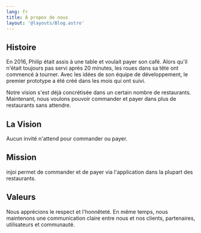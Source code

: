 ```yaml
---
lang: fr
title: À propos de nous
layout: '@layouts/Blog.astro'
---
```


## Histoire

En 2016, Philip était assis à une table et voulait payer son café. Alors qu'il n'était toujours pas servi après 20 minutes, les roues dans sa tête ont commencé à tourner. Avec les idées de son équipe de développement, le premier prototype a été créé dans les mois qui ont suivi.

Notre vision s'est déjà concrétisée dans un certain nombre de restaurants. Maintenant, nous voulons pouvoir commander et payer dans plus de restaurants sans attendre.

## La Vision

Aucun invité n'attend pour commander ou payer.

## Mission

injoi permet de commander et de payer via l'application dans la plupart des restaurants.

## Valeurs

Nous apprécions le respect et l'honnêteté. En même temps, nous maintenons une communication claire entre nous et nos clients, partenaires, utilisateurs et communauté.
